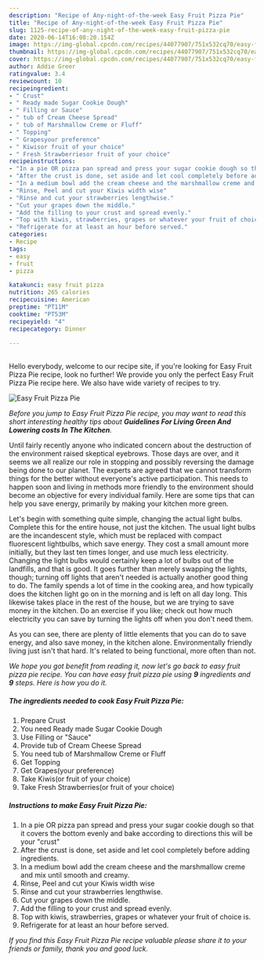 ```yaml
---
description: "Recipe of Any-night-of-the-week Easy Fruit Pizza Pie"
title: "Recipe of Any-night-of-the-week Easy Fruit Pizza Pie"
slug: 1125-recipe-of-any-night-of-the-week-easy-fruit-pizza-pie
date: 2020-06-14T16:08:20.154Z
image: https://img-global.cpcdn.com/recipes/44077907/751x532cq70/easy-fruit-pizza-pie-recipe-main-photo.jpg
thumbnail: https://img-global.cpcdn.com/recipes/44077907/751x532cq70/easy-fruit-pizza-pie-recipe-main-photo.jpg
cover: https://img-global.cpcdn.com/recipes/44077907/751x532cq70/easy-fruit-pizza-pie-recipe-main-photo.jpg
author: Addie Greer
ratingvalue: 3.4
reviewcount: 10
recipeingredient:
- " Crust"
- " Ready made Sugar Cookie Dough"
- " Filling or Sauce"
- " tub of Cream Cheese Spread"
- " tub of Marshmallow Creme or Fluff"
- " Topping"
- " Grapesyour preference"
- " Kiwisor fruit of your choice"
- " Fresh Strawberriesor fruit of your choice"
recipeinstructions:
- "In a pie OR pizza pan spread and press your sugar cookie dough so that it covers the bottom evenly and bake according to directions this will be your &#34;crust&#34;"
- "After the crust is done, set aside and let cool completely before adding ingredients."
- "In a medium bowl add the cream cheese and the marshmallow creme and mix until smooth and creamy."
- "Rinse, Peel and cut your Kiwis width wise"
- "Rinse and cut your strawberries lengthwise."
- "Cut your grapes down the middle."
- "Add the filling to your crust and spread evenly."
- "Top with kiwis, strawberries, grapes or whatever your fruit of choice is."
- "Refrigerate for at least an hour before served."
categories:
- Recipe
tags:
- easy
- fruit
- pizza

katakunci: easy fruit pizza 
nutrition: 265 calories
recipecuisine: American
preptime: "PT11M"
cooktime: "PT53M"
recipeyield: "4"
recipecategory: Dinner

---
```

<br>
Hello everybody, welcome to our recipe site, if you're looking for Easy Fruit Pizza Pie recipe, look no further! We provide you only the perfect Easy Fruit Pizza Pie recipe here. We also have wide variety of recipes to try.
<br>


![Easy Fruit Pizza Pie](https://img-global.cpcdn.com/recipes/44077907/751x532cq70/easy-fruit-pizza-pie-recipe-main-photo.jpg)

<i>Before you jump to Easy Fruit Pizza Pie recipe, you may want to read this short interesting healthy tips about 
<strong>Guidelines For Living Green And Lowering costs In The Kitchen</strong>.</i>
</br>

Until fairly recently anyone who indicated concern about the destruction of the environment raised skeptical eyebrows. Those days are over, and it seems we all realize our role in stopping and possibly reversing the damage being done to our planet. The experts are agreed that we cannot transform things for the better without everyone's active participation. This needs to happen soon and living in methods more friendly to the environment should become an objective for every individual family. Here are some tips that can help you save energy, primarily by making your kitchen more green.

Let's begin with something quite simple, changing the actual light bulbs. Complete this for the entire house, not just the kitchen. The usual light bulbs are the incandescent style, which must be replaced with compact fluorescent lightbulbs, which save energy. They cost a small amount more initially, but they last ten times longer, and use much less electricity. Changing the light bulbs would certainly keep a lot of bulbs out of the landfills, and that is good. It goes further than merely swapping the lights, though; turning off lights that aren't needed is actually another good thing to do. The family spends a lot of time in the cooking area, and how typically does the kitchen light go on in the morning and is left on all day long. This likewise takes place in the rest of the house, but we are trying to save money in the kitchen. Do an exercise if you like; check out how much electricity you can save by turning the lights off when you don't need them.

As you can see, there are plenty of little elements that you can do to save energy, and also save money, in the kitchen alone. Environmentally friendly living just isn't that hard. It's related to being functional, more often than not.


<i>We hope you got benefit from reading it, now let's go back to easy fruit pizza pie recipe. You can have easy fruit pizza pie using <strong>9</strong> ingredients and <strong>9</strong> steps. Here is how you do it.
</i>

##### The ingredients needed to cook Easy Fruit Pizza Pie:

1. Prepare  Crust
1. You need  Ready made Sugar Cookie Dough
1. Use  Filling or &#34;Sauce&#34;
1. Provide  tub of Cream Cheese Spread
1. You need  tub of Marshmallow Creme or Fluff
1. Get  Topping
1. Get  Grapes(your preference)
1. Take  Kiwis(or fruit of your choice)
1. Take  Fresh Strawberries(or fruit of your choice)


##### Instructions to make Easy Fruit Pizza Pie:

1. In a pie OR pizza pan spread and press your sugar cookie dough so that it covers the bottom evenly and bake according to directions this will be your &#34;crust&#34;
1. After the crust is done, set aside and let cool completely before adding ingredients.
1. In a medium bowl add the cream cheese and the marshmallow creme and mix until smooth and creamy.
1. Rinse, Peel and cut your Kiwis width wise
1. Rinse and cut your strawberries lengthwise.
1. Cut your grapes down the middle.
1. Add the filling to your crust and spread evenly.
1. Top with kiwis, strawberries, grapes or whatever your fruit of choice is.
1. Refrigerate for at least an hour before served.


<i>If you find this Easy Fruit Pizza Pie recipe valuable please share it to your friends or family, thank you and good luck.</i>
